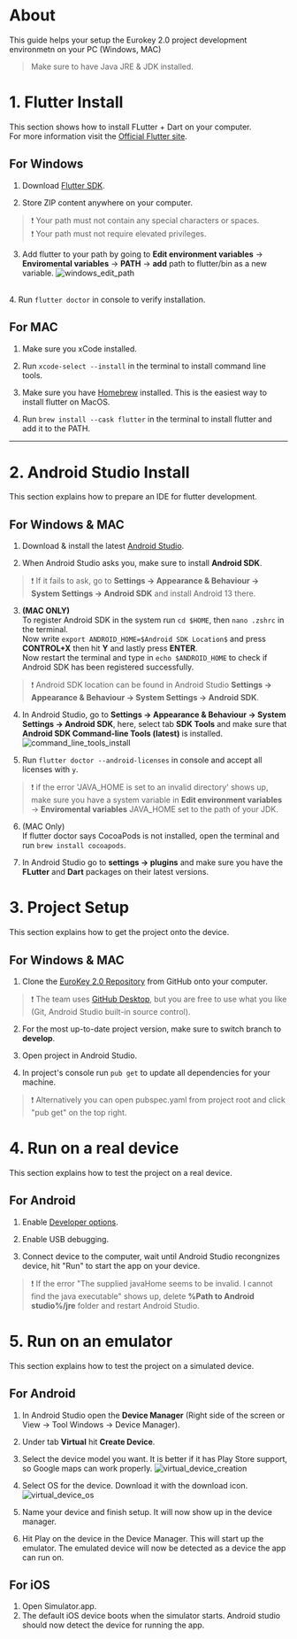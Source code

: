 
# About

This guide helps your setup the Eurokey 2.0 project development environmetn on your PC (Windows, MAC)
> Make sure to have Java JRE & JDK installed.

# 1. Flutter Install

This section shows how to install FLutter + Dart on your computer.
\
For more information visit the [Official Flutter site](https://docs.flutter.dev/get-started/install).

## For Windows

1. Download [Flutter SDK](https://storage.googleapis.com/flutter_infra_release/releases/stable/windows/flutter_windows_3.7.12-stable.zip).

2. Store ZIP content anywhere on your computer.

> ❗ Your path must not contain any special characters or spaces.
> \
> ❗ Your path must not require elevated privileges.

3. Add flutter to your path by going to **Edit environment variables** -> **Enviromental variables** -> **PATH** -> **add** path to flutter/bin as a new variable.
![windows_edit_path](img/01_windows_edit_path.png)

\
4. Run `flutter doctor` in console to verify installation.

## For MAC

1. Make sure you xCode installed.

2. Run `xcode-select --install` in the terminal to install command line tools.

3. Make sure you have [Homebrew](https://brew.sh/) installed. This is the easiest way to install flutter on MacOS.

4. Run `brew install --cask flutter` in the terminal to install flutter and add it to the PATH.

---

# 2. Android Studio Install

This section explains how to prepare an IDE for flutter development.

## For Windows & MAC

1. Download & install the latest [Android Studio](https://developer.android.com/studio).

2. When Android Studio asks you, make sure to install **Android SDK**.

> ❗ If it fails to ask, go to **Settings -> Appearance & Behaviour -> System Settings -> Android SDK** and install Android 13 there.

3. **(MAC ONLY)**
\
To register Android SDK in the system run `cd $HOME`, then `nano .zshrc` in the terminal.
\
Now write `export ANDROID_HOME=$Android SDK Location$` and press **CONTROL+X** then hit **Y** and lastly press **ENTER**.
\
Now restart the terminal and type in `echo $ANDROID_HOME` to check if Android SDK has been registered successfully.

> ❗ Android SDK location can be found in Android Studio **Settings -> Appearance & Behaviour -> System Settings -> Android SDK**.

4. In Android Studio, go to **Settings -> Appearance & Behaviour -> System Settings -> Android SDK**, here, select tab **SDK Tools** and make sure that **Android SDK Command-line Tools (latest)** is installed.
![command_line_tools_install](img/02_command_line_tools_download.jpg)

5. Run `flutter doctor --android-licenses` in console and accept all licenses with `y`.

> ❗ if the error 'JAVA_HOME is set to an invalid directory' shows up, make sure you have a system variable in **Edit environment variables** -> **Enviromental variables** JAVA_HOME set to the path of your JDK.

6. (MAC Only)
\
If flutter doctor says CocoaPods is not installed, open the terminal and run `brew install cocoapods`.

7. In Android Studio go to **settings -> plugins** and make sure you have the **FLutter** and **Dart** packages on their latest versions.

# 3. Project Setup

This section explains how to get the project onto the device.

## For Windows & MAC

1. Clone the [EuroKey 2.0 Repository](https://github.com/ondrej66/RPR1) from GitHub onto your computer.

> ❗ The team uses [GitHub Desktop](https://desktop.github.com/), but you are free to use what you like (Git, Android Studio built-in source control).

2. For the most up-to-date project version, make sure to switch branch to **develop**.

3. Open project in Android Studio.

4. In project's console run `pub get` to update all dependencies for your machine.

>❗ Alternatively you can open pubspec.yaml from project root and click "pub get" on the top right.

# 4. Run on a real device

This section explains how to test the project on a real device.

## For Android

1. Enable [Developer options](https://developer.android.com/studio/debug/dev-options).

2. Enable USB debugging.

3. Connect device to the computer, wait until Android Studio recongnizes device, hit "Run" to start the app on your device.

> ❗ If the error "The supplied javaHome seems to be invalid. I cannot find the java executable" shows up, delete **%Path to Android studio%/jre** folder and restart Android Studio.

# 5. Run on an emulator

This section explains how to test the project on a simulated device.

## For Android

1. In Android Studio open the **Device Manager** (Right side of the screen or View -> Tool Windows -> Device Manager).

2. Under tab **Virtual** hit **Create Device**.

3. Select the device model you want. It is better if it has Play Store support, so Google maps can work properly.
![virtual_device_creation](img/03_virtual_device_creation.jpg)

4. Select OS for the device. Download it with the download icon.
![virtual_device_os](img/04_virtual_device_os.jpg)

5. Name your device and finish setup. It will now show up in the device manager.

6. Hit Play on the device in the Device Manager. This will start up the emulator. The emulated device will now be detected as a device the app can run on.

## For iOS

1. Open Simulator.app.
2. The default iOS device boots when the simulator starts. Android studio should now detect the device for running the app.
